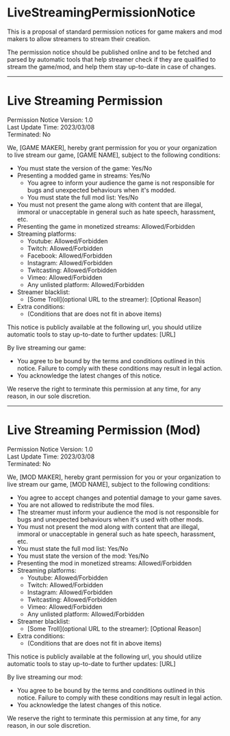 # LiveStreamingPermissionNotice
This is a proposal of standard permission notices for game makers and mod makers to allow streamers to stream their creation.

The permission notice should be published online and to be fetched and parsed by automatic tools that help streamer check if they are qualified to stream the game/mod, and help them stay up-to-date in case of changes.

---

# Live Streaming Permission

Permission Notice Version: 1.0  
Last Update Time: 2023/03/08  
Terminated: No  

We, [GAME MAKER], hereby grant permission for you or your organization to live stream our game, [GAME NAME], subject to the following conditions:

- You must state the version of the game: Yes/No
- Presenting a modded game in streams: Yes/No
    - You agree to inform your audience the game is not responsible for bugs and unexpected behaviours when it's modded.
    - You must state the full mod list: Yes/No
- You must not present the game along with content that are illegal, immoral or unacceptable in general such as hate speech, harassment, etc.
- Presenting the game in monetized streams: Allowed/Forbidden
- Streaming platforms:
    - Youtube: Allowed/Forbidden
    - Twitch: Allowed/Forbidden
    - Facebook: Allowed/Forbidden
    - Instagram: Allowed/Forbidden
    - Twitcasting: Allowed/Forbidden
    - Vimeo: Allowed/Forbidden
    - Any unlisted platform: Allowed/Forbidden
- Streamer blacklist:
    - [Some Troll](optional URL to the streamer): [Optional Reason]
- Extra conditions:
    - (Conditions that are does not fit in above items)

This notice is publicly available at the following url, you should utilize automatic tools to stay up-to-date to further updates: [URL]

By live streaming our game:
- You agree to be bound by the terms and conditions outlined in this notice. Failure to comply with these conditions may result in legal action.
- You acknowledge the latest changes of this notice.

We reserve the right to terminate this permission at any time, for any reason, in our sole discretion.

---

# Live Streaming Permission (Mod)

Permission Notice Version: 1.0  
Last Update Time: 2023/03/08  
Terminated: No  

We, [MOD MAKER], hereby grant permission for you or your organization to live stream our game, [MOD NAME], subject to the following conditions:

- You agree to accept changes and potential damage to your game saves.
- You are not allowed to redistribute the mod files.
- The streamer must inform your audience the mod is not responsible for bugs and unexpected behaviours when it's used with other mods.
- You must not present the mod along with content that are illegal, immoral or unacceptable in general such as hate speech, harassment, etc.
- You must state the full mod list: Yes/No
- You must state the version of the mod: Yes/No
- Presenting the mod in monetized streams: Allowed/Forbidden
- Streaming platforms:
    - Youtube: Allowed/Forbidden
    - Twitch: Allowed/Forbidden
    - Instagram: Allowed/Forbidden
    - Twitcasting: Allowed/Forbidden
    - Vimeo: Allowed/Forbidden
    - Any unlisted platform: Allowed/Forbidden
- Streamer blacklist:
    - [Some Troll](optional URL to the streamer): [Optional Reason]
- Extra conditions:
    - (Conditions that are does not fit in above items)

This notice is publicly available at the following url, you should utilize automatic tools to stay up-to-date to further updates: [URL]

By live streaming our mod:
- You agree to be bound by the terms and conditions outlined in this notice. Failure to comply with these conditions may result in legal action.
- You acknowledge the latest changes of this notice.

We reserve the right to terminate this permission at any time, for any reason, in our sole discretion.

